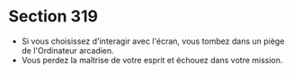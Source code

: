 # Section 319

- Si vous choisissez d'interagir avec l'écran, vous tombez dans un piège de l'Ordinateur arcadien.
- Vous perdez la maîtrise de votre esprit et échouez dans votre mission.